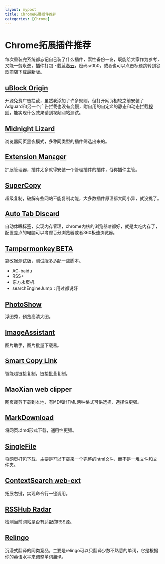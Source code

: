 ```yaml
---
layout: mypost
title: Chrome拓展插件推荐
categories: [Chrome]
---
```



# Chrome拓展插件推荐

每次重装完系统都忘记自己装了什么插件，索性备份一波，既能给大家作为参考，又能一劳永逸，插件打包下载[蓝奏云](https://wwl.lanzn.com/b0hc07xhc)，密码:a0b0，或者也可以点击标题跳转到谷歌商店下载最新版。

## [uBlock Origin](https://chrome.google.com/webstore/detail/cjpalhdlnbpafiamejdnhcphjbkeiagm)

开源免费广告拦截，虽然我添加了许多规则，但打开网页相较之前安装了Adguard和另一个广告拦截也没有变慢，附自用的自定义的静态和动态拦截[规则](https://wwl.lanzn.com/iX7gX1z2ojif)，能实现什么效果请到视频网站测试。

## [Midnight Lizard](https://chromewebstore.google.com/detail/midnight-lizard/pbnndmlekkboofhnbonilimejonapojg)

浏览器网页黑夜模式，多种同类型的插件筛选出来的。

## [Extension Manager](https://chromewebstore.google.com/detail/extension-manager/gjldcdngmdknpinoemndlidpcabkggco)

 扩展管理器，插件太多就得安装一个管理插件的插件，俗称插件主管。

## [SuperCopy](https://chromewebstore.google.com/detail/supercopy-enable-copy/onepmapfbjohnegdmfhndpefjkppbjkm)

超级复制，破解有些网站不能复制功能，大多数插件原理都大同小异，就没挑了。

## [Auto Tab Discard](https://chromewebstore.google.com/detail/auto-tab-discard-suspend/jhnleheckmknfcgijgkadoemagpecfol)

自动休眠标签，实现内存管理，chrome内核的浏览器啥都好，就是太吃内存了，配置差点的电脑可以考虑百分浏览器或者360极速浏览器。

## [Tampermonkey BETA](https://chromewebstore.google.com/detail/tampermonkey-beta/gcalenpjmijncebpfijmoaglllgpjagf)

篡改猴测试版，测试版多适配一些脚本。

- AC-baidu
- RSS+
- 东方永页机
- searchEngineJump：用过都说好

## [PhotoShow](https://chromewebstore.google.com/detail/photoshow/mgpdnhlllbpncjpgokgfogidhoegebod)

浮图秀，预览高清大图。

## [ImageAssistant](https://chromewebstore.google.com/detail/imageassistant-batch-imag/dbjbempljhcmhlfpfacalomonjpalpko)

图片助手，图片批量下载器。

## [Smart Copy Link](https://chromewebstore.google.com/detail/smart-copy-link/aekjcglbehfoooglfoafbgglhhpjgemf)

智能超链接复制，链接批量复制。

## MaoXian web clipper

网页裁剪下载到本地，有MD和HTML两种格式可供选择，选择性更强。

## [MarkDownload](https://chromewebstore.google.com/detail/markdownload-markdown-web/pcmpcfapbekmbjjkdalcgopdkipoggdi)

将网页以md形式下载，通用性更强。

## [SingleFile](https://chromewebstore.google.com/detail/singlefile/mpiodijhokgodhhofbcjdecpffjipkle)

将网页打包下载，主要是可以下载来一个完整的html文件，而不是一堆文件和文件夹。

## [ContextSearch web-ext](https://chromewebstore.google.com/detail/contextsearch-web-ext/ddippghibegbgpjcaaijbacfhjjeafjh)

拓展右键，实现命令行一键调用。

## [RSSHub Radar](https://chromewebstore.google.com/detail/rsshub-radar/kefjpfngnndepjbopdmoebkipbgkggaa)

检测当前网站是否有适配的RSS源。

## [Relingo](https://chromewebstore.google.com/detail/relingo-master-words-bili/dpphkcfmnbkdpmgneljgdhfnccnhmfig)

沉浸式翻译的同类竞品，主要是relingo可以只翻译少数不熟悉的单词，它是根据你的英语水平来调整单词翻译。